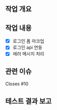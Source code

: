 ## 작업 개요
<!-- 어떤 작업을 했는지 간단히 작성해 주세요 -->

## 작업 내용
- [x] 로그인 폼 마크업
- [x] 로그인 api 연동
- [x] 에러 메시지 처리

## 관련 이슈
Closes #10

## 테스트 결과 보고
<!-- 테스트 결과나 내용 기입 -->


